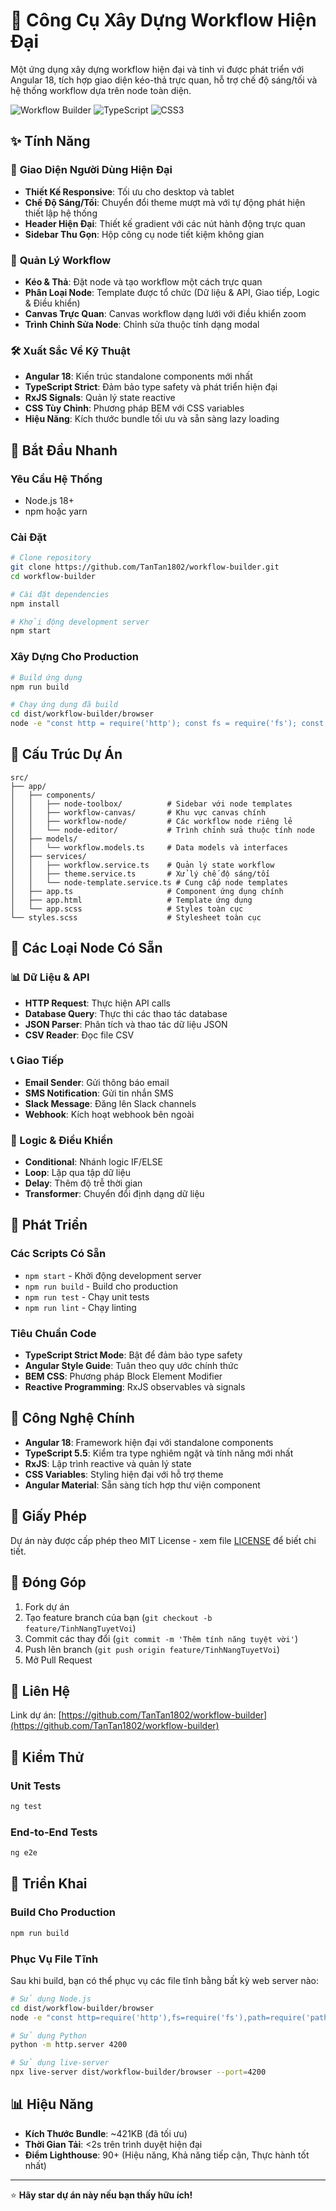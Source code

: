 # 🚀 Công Cụ Xây Dựng Workflow Hiện Đại

Một ứng dụng xây dựng workflow hiện đại và tinh vi được phát triển với Angular 18, tích hợp giao diện kéo-thả trực quan, hỗ trợ chế độ sáng/tối và hệ thống workflow dựa trên node toàn diện.

![Workflow Builder](https://img.shields.io/badge/Angular-18-red?style=for-the-badge&logo=angular)
![TypeScript](https://img.shields.io/badge/TypeScript-5.5-blue?style=for-the-badge&logo=typescript)
![CSS3](https://img.shields.io/badge/CSS3-Modern-blue?style=for-the-badge&logo=css3)

## ✨ Tính Năng

### 🎨 **Giao Diện Người Dùng Hiện Đại**
- **Thiết Kế Responsive**: Tối ưu cho desktop và tablet
- **Chế Độ Sáng/Tối**: Chuyển đổi theme mượt mà với tự động phát hiện thiết lập hệ thống
- **Header Hiện Đại**: Thiết kế gradient với các nút hành động trực quan
- **Sidebar Thu Gọn**: Hộp công cụ node tiết kiệm không gian

### 🔧 **Quản Lý Workflow**
- **Kéo & Thả**: Đặt node và tạo workflow một cách trực quan
- **Phân Loại Node**: Template được tổ chức (Dữ liệu & API, Giao tiếp, Logic & Điều khiển)
- **Canvas Trực Quan**: Canvas workflow dạng lưới với điều khiển zoom
- **Trình Chỉnh Sửa Node**: Chỉnh sửa thuộc tính dạng modal

### 🛠 **Xuất Sắc Về Kỹ Thuật**
- **Angular 18**: Kiến trúc standalone components mới nhất
- **TypeScript Strict**: Đảm bảo type safety và phát triển hiện đại
- **RxJS Signals**: Quản lý state reactive
- **CSS Tùy Chỉnh**: Phương pháp BEM với CSS variables
- **Hiệu Năng**: Kích thước bundle tối ưu và sẵn sàng lazy loading

## 🚀 Bắt Đầu Nhanh

### Yêu Cầu Hệ Thống
- Node.js 18+ 
- npm hoặc yarn

### Cài Đặt
```bash
# Clone repository
git clone https://github.com/TanTan1802/workflow-builder.git
cd workflow-builder

# Cài đặt dependencies
npm install

# Khởi động development server
npm start
```

### Xây Dựng Cho Production
```bash
# Build ứng dụng
npm run build

# Chạy ứng dụng đã build
cd dist/workflow-builder/browser
node -e "const http = require('http'); const fs = require('fs'); const path = require('path'); const server = http.createServer((req, res) => { let filePath = '.' + req.url; if (filePath === './') filePath = './index.html'; const extname = String(path.extname(filePath)).toLowerCase(); const mimeTypes = { '.html': 'text/html', '.js': 'text/javascript', '.css': 'text/css' }; const contentType = mimeTypes[extname] || 'application/octet-stream'; fs.readFile(filePath, (error, content) => { if (error) { if(error.code == 'ENOENT') { res.writeHead(404); res.end('File not found'); } else { res.writeHead(500); res.end('Server error'); } } else { res.writeHead(200, { 'Content-Type': contentType }); res.end(content, 'utf-8'); } }); }); server.listen(4200, () => console.log('Server running at http://localhost:4200'));"
```

## 📁 Cấu Trúc Dự Án

```
src/
├── app/
│   ├── components/
│   │   ├── node-toolbox/          # Sidebar với node templates
│   │   ├── workflow-canvas/       # Khu vực canvas chính
│   │   ├── workflow-node/         # Các workflow node riêng lẻ
│   │   └── node-editor/           # Trình chỉnh sửa thuộc tính node
│   ├── models/
│   │   └── workflow.models.ts     # Data models và interfaces
│   ├── services/
│   │   ├── workflow.service.ts    # Quản lý state workflow
│   │   ├── theme.service.ts       # Xử lý chế độ sáng/tối
│   │   └── node-template.service.ts # Cung cấp node templates
│   ├── app.ts                     # Component ứng dụng chính
│   ├── app.html                   # Template ứng dụng
│   └── app.scss                   # Styles toàn cục
└── styles.scss                    # Stylesheet toàn cục
```

## 🎯 Các Loại Node Có Sẵn

### 📊 Dữ Liệu & API
- **HTTP Request**: Thực hiện API calls
- **Database Query**: Thực thi các thao tác database
- **JSON Parser**: Phân tích và thao tác dữ liệu JSON
- **CSV Reader**: Đọc file CSV

### 📞 Giao Tiếp
- **Email Sender**: Gửi thông báo email
- **SMS Notification**: Gửi tin nhắn SMS
- **Slack Message**: Đăng lên Slack channels
- **Webhook**: Kích hoạt webhook bên ngoài

### 🔧 Logic & Điều Khiển
- **Conditional**: Nhánh logic IF/ELSE
- **Loop**: Lặp qua tập dữ liệu
- **Delay**: Thêm độ trễ thời gian
- **Transformer**: Chuyển đổi định dạng dữ liệu

## 🔧 Phát Triển

### Các Scripts Có Sẵn
- `npm start` - Khởi động development server
- `npm run build` - Build cho production
- `npm run test` - Chạy unit tests
- `npm run lint` - Chạy linting

### Tiêu Chuẩn Code
- **TypeScript Strict Mode**: Bật để đảm bảo type safety
- **Angular Style Guide**: Tuân theo quy ước chính thức
- **BEM CSS**: Phương pháp Block Element Modifier
- **Reactive Programming**: RxJS observables và signals

## 🌟 Công Nghệ Chính

- **Angular 18**: Framework hiện đại với standalone components
- **TypeScript 5.5**: Kiểm tra type nghiêm ngặt và tính năng mới nhất
- **RxJS**: Lập trình reactive và quản lý state
- **CSS Variables**: Styling hiện đại với hỗ trợ theme
- **Angular Material**: Sẵn sàng tích hợp thư viện component

## 📝 Giấy Phép

Dự án này được cấp phép theo MIT License - xem file [LICENSE](LICENSE) để biết chi tiết.

## 🤝 Đóng Góp

1. Fork dự án
2. Tạo feature branch của bạn (`git checkout -b feature/TinhNangTuyetVoi`)
3. Commit các thay đổi (`git commit -m 'Thêm tính năng tuyệt vời'`)
4. Push lên branch (`git push origin feature/TinhNangTuyetVoi`)
5. Mở Pull Request

## 📧 Liên Hệ

Link dự án: [https://github.com/TanTan1802/workflow-builder](https://github.com/TanTan1802/workflow-builder)

## 🧪 Kiểm Thử

### Unit Tests
```bash
ng test
```

### End-to-End Tests
```bash
ng e2e
```

## 🚀 Triển Khai

### Build Cho Production
```bash
npm run build
```

### Phục Vụ File Tĩnh
Sau khi build, bạn có thể phục vụ các file tĩnh bằng bất kỳ web server nào:
```bash
# Sử dụng Node.js
cd dist/workflow-builder/browser
node -e "const http=require('http'),fs=require('fs'),path=require('path');http.createServer((req,res)=>{let filePath='.'+(req.url==='/'?'/index.html':req.url);fs.readFile(filePath,(err,content)=>{if(err){res.writeHead(404);res.end('Not found');}else{res.writeHead(200,{'Content-Type':({'html':'text/html','.js':'text/javascript','.css':'text/css'})[path.extname(filePath)]||'application/octet-stream'});res.end(content);}});}).listen(4200,()=>console.log('Server: http://localhost:4200'));"

# Sử dụng Python
python -m http.server 4200

# Sử dụng live-server
npx live-server dist/workflow-builder/browser --port=4200
```

## 📊 Hiệu Năng

- **Kích Thước Bundle**: ~421KB (đã tối ưu)
- **Thời Gian Tải**: <2s trên trình duyệt hiện đại
- **Điểm Lighthouse**: 90+ (Hiệu năng, Khả năng tiếp cận, Thực hành tốt nhất)

---

⭐ **Hãy star dự án này nếu bạn thấy hữu ích!**
